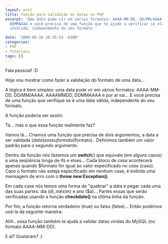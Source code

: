 ```yaml
---
layout: post
title: Função para validação de datas no PHP
excerpt: 'Uma data pode vir em vários formatos: AAAA-MM-DD, DD/MM/AAAA, AAAAMMDD,
  DDMMAAAA e você precisa de uma função que te ajude a verificar se ela é válida ou
  inválida, independente do seu formato.'

date: '2009-05-18 20:35:53 -0300'
categories:
- PHP
- Tutoriais
tags: []
---
```

Fala pessoal! :D

Hoje vou mostrar como fazer a validação do formato de uma data...

A lógica é bem simples: uma data pode vir em vários formatos: AAAA-MM-DD, DD/MM/AAAA, AAAAMMDD, DDMMAAAA e por aí vai... E você precisa de uma função que verifique se é uma data válida, independente do seu formato.

A função poderia ser assim:


<div data-gist-id="0effe55821e82eb0f745" data-gist-show-loading="false"></div>

Tá... mas o que essa função realmente faz?

Vamos lá... Criamos uma função que precisa de dois argumentos, a data a ser validada ($data) e o seu formato ($formato).. Definimos também um valor padrão para o segundo argumento.

Dentro da função nós fazemos um <strong>switch</strong>() que equivale (em alguns casos) a uma seqüência longa de ifs e elses... Cada bloco de <em>case</em> acontecerá apenas quando $formato for igual ao valor especificado no <em>case</em> (caso). Caso o formato não esteja especificado em nenhum case, é exibida uma mensagem de erro com o <strong>throw new Exception()</strong>.

Em cada case nós temos uma forma de "quebrar" a data e pegar cada uma das suas partes: dia ($d), mês ($m) e ano ($a)... Partes essas que serão verificadas usando a função <strong>checkdate() </strong>na última linha da função.

Por fim, a função retorna verdadeiro (true) ou falso (false)... Então podemos usá-la da seguinte maneira:


<div data-gist-id="825881bbfe8482c5f289" data-gist-show-loading="false"></div>

Ahh.. essa função também te ajuda a validar datas vindas do MySQL (no formato AAAA-MM-DD).

E aí? Gostaram? :)

